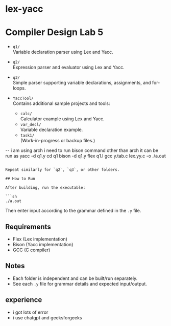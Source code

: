 # lex-yacc
# Compiler Design Lab 5


- `q1/`  
  Variable declaration parser using Lex and Yacc.
- `q2/`  
  Expression parser and evaluator using Lex and Yacc.
- `q3/`  
  Simple parser supporting variable declarations, assignments, and for-loops.

- `YaccTool/`  
  Contains additional sample projects and tools:
  - `calc/`  
    Calculator example using Lex and Yacc.
  - `var_decl/`  
    Variable declaration example.
  - `task1/`  
    (Work-in-progress or backup files.)



-- i am using arch i need to run bison command other than arch it can be run as yacc -d q1.y
cd q1
bison -d q1.y
flex q1.l
gcc y.tab.c lex.yy.c -o
./a.out
```

Repeat similarly for `q2`, `q3`, or other folders.

## How to Run

After building, run the executable:

```sh
./a.out
```

Then enter input according to the grammar defined in the `.y` file.

## Requirements

- Flex (Lex implementation)
- Bison (Yacc implementation)
- GCC (C compiler)

## Notes

- Each folder is independent and can be built/run separately.
- See each `.y` file for grammar details and expected input/output.

## experience 
- i got lots of error 
- i use chatgpt and geeksforgeeks

